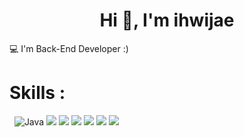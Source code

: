 

<h1 align="center">Hi 👋, I'm ihwijae</h1>


💻 I'm Back-End Developer :)<br>
<p align="left">
</p>

# Skills :

 
<img alt="Java" src ="https://img.shields.io/badge/Java-007396.svg?&style=for-the-badge&logo=Java&logoColor=white"/> <img src="https://img.shields.io/badge/Python-FFCA28?style=flat-square&logo=firebase&logoColor=white"/> <img src="https://img.shields.io/badge/CSS-E53236?style=flat&logo=CSS&logoColor=white"/> <img src="https://img.shields.io/badge/HTML5-239120?style=flat&logo=HTML5&logoColor=white"/> <img src="https://img.shields.io/badge/C++-00599C?style=flat&logo=C++&logoColor=white"/>  <img src="https://img.shields.io/badge/Spring-FFF000?style=flat&logo=Spring&logoColor=white"/> <img src="https://img.shields.io/badge/Mysql-E53236?style=flat&logo=Mysql&logoColor=white"/>

